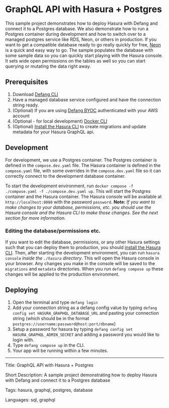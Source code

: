 # GraphQL API with Hasura + Postgres

This sample project demonstrates how to deploy Hasura with Defang and connect it to a Postgres database. We also demonstrate how to run a Postgres container during development and how to switch over to a managed postgres service like RDS, Neon, or others in production. If you want to get a compatible database ready to go really quickly for free, [Neon](https://neon.tech/) is a quick and easy way to go. The sample populates the database with some sample data so you can quickly start playing with the Hasura console. It sets wide open permissions on the tables as well so you can start querying or mutating the data right away.

## Prerequisites

1. Download [Defang CLI](https://github.com/DefangLabs/defang)
2. Have a managed database service configured and have the connection string ready.
3. (Optional) If you are using [Defang BYOC](https://docs.aws.amazon.com/cli/latest/userguide/cli-chap-configure.html) authenticated with your AWS account
4. (Optional - for local development) [Docker CLI](https://docs.docker.com/engine/install/)
5. (Optional) [Install the Hasura CLI](https://hasura.io/docs/latest/hasura-cli/install-hasura-cli/) to create migrations and update metadata for your Hasura GraphQL api.



## Development

For development, we use a Postgres container. The Postgres container is defined in the `compose.dev.yaml` file. The Hasura container is defined in the `compose.yaml` file, with some overrides in the `compose.dev.yaml` file so it can correctly connect to the development database container. 

To start the development environment, run `docker compose -f ./compose.yaml -f ./compose.dev.yaml up`. This will start the Postgres container and the Hasura container. The Hasura console will be available at `http://localhost:8080` with the password `password`. 
**Note:** _If you want to make changes to your database, permissions, etc. you should use the Hasura console and the Hasura CLI to make those changes. See the next section for more information._

### Editing the database/permissions etc.

If you want to edit the database, permissions, or any other Hasura settings such that you can deploy them to production, you should [install the Hasura CLI](https://hasura.io/docs/latest/hasura-cli/install-hasura-cli/). Then, after starting the development environment, you can run `hasura console` _inside the `./hasura` directory_. This will open the Hasura console in your browser. Any changes you make in the console will be saved to the `migrations` and `metadata` directories. When you run `defang compose up` these changes will be applied to the production environment.

## Deploying
1. Open the terminal and type `defang login`
2. Add your connection string as a defang config value by typing `defang config set HASURA_GRAPHQL_DATABASE_URL` and pasting your connection string (which should be in the format `postgres://username:password@host:port/dbname`)
3. Setup a password for hasura by typing `defang config set HASURA_GRAPHQL_ADMIN_SECRET` and adding a password you would like to login with.
4. Type `defang compose up` in the CLI.
5. Your app will be running within a few minutes.

---

Title: GraphQL API with Hasura + Postgres

Short Description: A sample project demonstrating how to deploy Hasura with Defang and connect it to a Postgres database

Tags: hasura, graphql, postgres, database

Languages: sql, graphql
